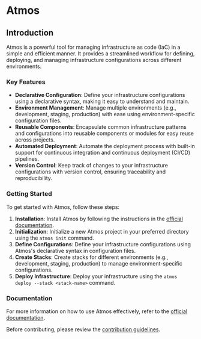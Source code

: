 # Atmos

## Introduction

Atmos is a powerful tool for managing infrastructure as code (IaC) in a simple and efficient manner. It provides a streamlined workflow for defining, deploying, and managing infrastructure configurations across different environments.

### Key Features

- **Declarative Configuration**: Define your infrastructure configurations using a declarative syntax, making it easy to understand and maintain.
- **Environment Management**: Manage multiple environments (e.g., development, staging, production) with ease using environment-specific configuration files.
- **Reusable Components**: Encapsulate common infrastructure patterns and configurations into reusable components or modules for easy reuse across projects.
- **Automated Deployment**: Automate the deployment process with built-in support for continuous integration and continuous deployment (CI/CD) pipelines.
- **Version Control**: Keep track of changes to your infrastructure configurations with version control, ensuring traceability and reproducibility.

### Getting Started

To get started with Atmos, follow these steps:

1. **Installation**: Install Atmos by following the instructions in the [official documentation](https://atmos.tools/quick-start/install-atmos).
2. **Initialization**: Initialize a new Atmos project in your preferred directory using the `atmos init` command.
3. **Define Configurations**: Define your infrastructure configurations using Atmos's declarative syntax in configuration files.
4. **Create Stacks**: Create stacks for different environments (e.g., development, staging, production) to manage environment-specific configurations.
5. **Deploy Infrastructure**: Deploy your infrastructure using the `atmos deploy --stack <stack-name>` command.

### Documentation

For more information on how to use Atmos effectively, refer to the [official documentation](https://atmos.tools/docs).


Before contributing, please review the [contribution guidelines](CONTRIBUTING.md).

